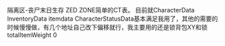 隔离区-丧尸末日生存 ZED ZONE简单的CT表。
目前就CharacterData InventoryData itemdata CharacterStatusData基本满足我用了，其他的需要的时候慢慢做，有几个地址自己改下偏移就行，我主要用的还是锁背包XY和锁totalItemWeight 0
